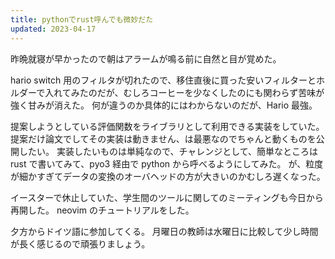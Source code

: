 ```yaml
---
title: pythonでrust呼んでも微妙だた
updated: 2023-04-17
---
```


昨晩就寝が早かったので朝はアラームが鳴る前に自然と目が覚めた。

hario switch 用のフィルタが切れたので、移住直後に買った安いフィルターとホルダーで入れてみたのだが、むしろコーヒーを少なくしたのにも関わらず苦味が強く甘みが消えた。
何が違うのか具体的にはわからないのだが、Hario 最強。

提案しようとしている評価関数をライブラリとして利用できる実装をしていた。
提案だけ論文でしてその実装は動きません、は最悪なのでちゃんと動くものを公開したい。
実装したいものは単純なので、チャレンジとして、簡単なところは rust で書いてみて、pyo3 経由で python から呼べるようにしてみた。
が、粒度が細かすぎてデータの変換のオーバヘッドの方が大きいのかむしろ遅くなった。

イースターで休止していた、学生間のツールに関してのミーティングも今日から再開した。
neovim のチュートリアルをした。

夕方からドイツ語に参加してくる。
月曜日の教師は水曜日に比較して少し時間が長く感じるので頑張りましょう。
